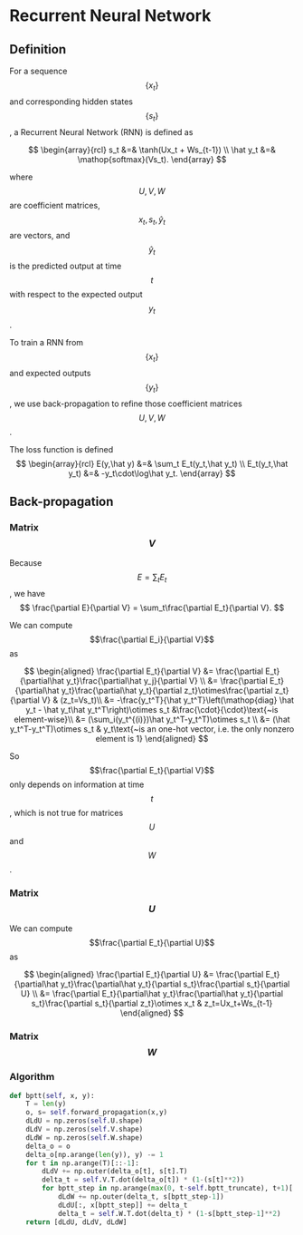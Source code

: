 
# Recurrent Neural Network

## Definition

For a sequence $$\{x_t\}$$ and corresponding hidden states $$\{s_t\}$$, a Recurrent Neural Network (RNN) is defined as

$$
\begin{array}{rcl}
s_t &=& \tanh(Ux_t + Ws_{t-1}) \\
\hat y_t &=& \mathop{softmax}(Vs_t).
\end{array}
$$

where $$U,V,W$$ are coefficient matrices, $$x_t,s_t,\hat y_t$$ are vectors, and $$\hat y_t$$ is the predicted output at time $$t$$ with respect to the expected output $$y_t$$.

To train a RNN from $$\{x_t\}$$ and expected outputs $$\{y_t\}$$, we use back-propagation to refine those coefficient matrices $$U,V,W$$.

The loss function is defined
$$
\begin{array}{rcl}
E(y,\hat y) &=& \sum_t E_t(y_t,\hat y_t) \\
E_t(y_t,\hat y_t) &=& -y_t\cdot\log\hat y_t.
\end{array}
$$

## Back-propagation

### Matrix $$V$$

Because $$E=\sum_t E_t$$, we have
$$
\frac{\partial E}{\partial V} = \sum_t\frac{\partial E_t}{\partial V}.
$$

We can compute $$\frac{\partial E_i}{\partial V}$$ as

$$
\begin{aligned}
\frac{\partial E_t}{\partial V} &= \frac{\partial E_t}{\partial\hat y_t}\frac{\partial\hat y_j}{\partial V} \\
		&= \frac{\partial E_t}{\partial\hat y_t}\frac{\partial\hat y_t}{\partial z_t}\otimes\frac{\partial z_t}{\partial V} & (z_t=Vs_t)\\
		&= -\frac{y_t^T}{\hat y_t^T}\left(\mathop{diag} \hat y_t - \hat y_t\hat y_t^T\right)\otimes s_t &\frac{\cdot}{\cdot}\text{~is element-wise}\\
		&= (\sum_i(y_t^{(i)})\hat y_t^T-y_t^T)\otimes s_t \\
		&= (\hat y_t^T-y_t^T)\otimes s_t & y_t\text{~is an one-hot vector, i.e. the only nonzero element is 1}
\end{aligned}
$$

So $$\frac{\partial E_t}{\partial V}$$ only depends on information at time $$t$$, which is not true for matrices $$U$$ and $$W$$.

### Matrix $$U$$

We can compute $$\frac{\partial E_t}{\partial U}$$ as

$$
\begin{aligned}
\frac{\partial E_t}{\partial U} &= \frac{\partial E_t}{\partial\hat y_t}\frac{\partial\hat y_t}{\partial s_t}\frac{\partial s_t}{\partial U} \\
		&= \frac{\partial E_t}{\partial\hat y_t}\frac{\partial\hat y_t}{\partial s_t}\frac{\partial s_t}{\partial z_t}\otimes x_t & z_t=Ux_t+Ws_{t-1}
\end{aligned}
$$

### Matrix $$W$$

### Algorithm

```python
def bptt(self, x, y):
	T = len(y)
	o, s= self.forward_propagation(x,y)
	dLdU = np.zeros(self.U.shape)
	dLdV = np.zeros(self.V.shape)
	dLdW = np.zeros(self.W.shape)
	delta_o = o
	delta_o[np.arange(len(y)), y) -= 1
	for t in np.arange(T)[::-1]:
		dLdV += np.outer(delta_o[t], s[t].T)
		delta_t = self.V.T.dot(delta_o[t]) * (1-(s[t]**2))
		for bptt_step in np.arange(max(0, t-self.bptt_truncate), t+1)[::-1]:
			dLdW += np.outer(delta_t, s[bptt_step-1])
			dLdU[:, x[bptt_step]] += delta_t
			delta_t = self.W.T.dot(delta_t) * (1-s[bptt_step-1]**2)
	return [dLdU, dLdV, dLdW]
```
